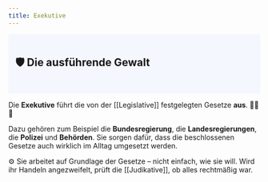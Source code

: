 ```yaml
---
title: Exekutive
---
```


<div style="padding: 3em 1em; background: #f5f7ff; border-radius: 4px;">
    <h2 style="margin: 0;">🛡️ Die ausführende Gewalt</h2>
</div>

Die **Exekutive** führt die von der [[Legislative]] festgelegten Gesetze **aus**. 👮‍♂️🏢

Dazu gehören zum Beispiel die **Bundesregierung**, die **Landesregierungen**, die **Polizei** und **Behörden**. Sie sorgen dafür, dass die beschlossenen Gesetze auch wirklich im Alltag umgesetzt werden.

⚙️ Sie arbeitet auf Grundlage der Gesetze – nicht einfach, wie sie will. Wird ihr Handeln angezweifelt, prüft die [[Judikative]], ob alles rechtmäßig war.

